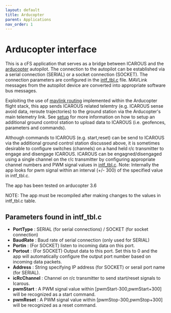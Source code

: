 ```yaml
---
layout: default 
title: Arducopter
parent: Applications
nav_order: 1
---
```


# Arducopter interface

This is a cFS application that serves as a bridge between ICAROUS and the [arducopter](http://ardupilot.org/) autopilot. The connection to the autopilot can be established via a serial connection (SERIAL) or a socket connection (SOCKET). The connection parameters are configured in the [intf_tbl.c]() file. MAVLink messages from the autopilot device are converted into appropriate software bus messages.

Exploiting the use of [mavlink routing]() implemented within the Arducopter flight stack, this app sends ICAROUS related telemtry (e.g. ICAROUS sense avoid data, reroute trajectories) to the ground station via the Arducopter's main telemetry link. See [setup]() for more information on how to setup an additional ground control station to upload data to ICAROUS (i.e. geofences, parameters and commands). 

Although commands to ICAROUS (e.g. start,reset) can be send to ICAROUS via the additional ground control station discussed above, it is sometimes desirable to configure switches (channels) on a hand held r/c transmitter to engage and disengage ICAROUS. ICAROUS can be engagned/disengaged using a single channel on the r/c transmitter by configuring appropriate channel numbers and PWM signal values in [intf_tbl.c](). Note: Internally the app looks for pwm signal within an interval (+/- 300) of the specified value in intf_tbl.c. 

The app has been tested on arducopter 3.6

NOTE: The app must be recompiled after making changes to the values in intf_tbl.c table.

## Parameters found in intf_tbl.c
- **PortType** : SERIAL (for serial connections) / SOCKET (for socket connection)
- **BaudRate** : Baud rate of serial connection (only used for SERIAL)
- **Portin** : (For SOCKET) listen to incoming data on this port.
- **Portout** : (For SOCKET) Output data to this port. Set this to 0 and the app will automatically configure the output port number based on incoming data packets.
- **Address** : String specifying IP address (for SOCKET) or serail port name (for SERIAL).
- **icRcChannel** : Channel on r/c transmitter to send start/reset signals to Icarous.
- **pwmStart** : A PWM signal value within [pwmStart-300,pwmStart+300] will be recognized as a start command.
- **pwmReset** : A PWM signal value within [pwmStop-300,pwmStop+300] will be recognized as a reset command.
